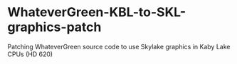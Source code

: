 # WhateverGreen-KBL-to-SKL-graphics-patch
Patching WhateverGreen source code to use Skylake graphics in Kaby Lake CPUs (HD 620)
